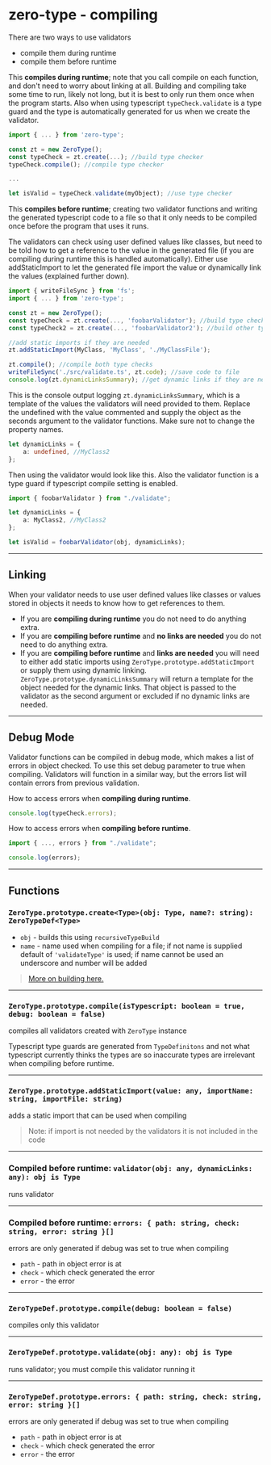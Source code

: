 # zero-type - compiling

There are two ways to use validators
- compile them during runtime
- compile them before runtime

This **compiles during runtime**; note that you call compile on each function, and don't need to worry about linking at all. Building and compiling take some time to run, likely not long, but it is best to only run them once when the program starts. Also when using typescript `typeCheck.validate` is a type guard and the type is automatically generated for us when we create the validator.

```typescript
import { ... } from 'zero-type';

const zt = new ZeroType();
const typeCheck = zt.create(...); //build type checker
typeCheck.compile(); //compile type checker

...

let isValid = typeCheck.validate(myObject); //use type checker
```

This **compiles before runtime**; creating two validator functions and writing the generated typescript code to a file so that it only needs to be compiled once before the program that uses it runs.

The validators can check using user defined values like classes, but need to be told how to get a reference to the value in the generated file (if you are compiling during runtime this is handled automatically). Either use addStaticImport to let the generated file import the value or dynamically link the values (explained further down).

```typescript
import { writeFileSync } from 'fs';
import { ... } from 'zero-type';

const zt = new ZeroType();
const typeCheck = zt.create(..., 'foobarValidator'); //build type checker
const typeCheck2 = zt.create(..., 'foobarValidator2'); //build other type checker

//add static imports if they are needed
zt.addStaticImport(MyClass, 'MyClass', './MyClassFile');

zt.compile(); //compile both type checks
writeFileSync('./src/validate.ts', zt.code); //save code to file
console.log(zt.dynamicLinksSummary); //get dynamic links if they are needed
```

This is the console output logging `zt.dynamicLinksSummary`, which is a template of the values the validators will need provided to them. Replace the undefined with the value commented and supply the object as the seconds argument to the validator functions. Make sure not to change the property names.

```typescript
let dynamicLinks = {
	a: undefined, //MyClass2
};
```

Then using the validator would look like this. Also the validator function is a type guard if typescript compile setting is enabled.

```typescript
import { foobarValidator } from "./validate";

let dynamicLinks = {
	a: MyClass2, //MyClass2
};

let isValid = foobarValidator(obj, dynamicLinks);
```

---
## Linking

When your validator needs to use user defined values like classes or values stored in objects it needs to know how to get references to them.
- If you are **compiling during runtime** you do not need to do anything extra.
- If you are **compiling before runtime** and **no links are needed** you do not need to do anything extra.
- If you are **compiling before runtime** and **links are needed** you will need to either add static imports using `ZeroType.prototype.addStaticImport` or supply them using dynamic linking. `ZeroType.prototype.dynamicLinksSummary` will return a template for the object needed for the dynamic links. That object is passed to the validator as the second argument or excluded if no dynamic links are needed.

---
## Debug Mode

Validator functions can be compiled in debug mode, which makes a list of errors in object checked. To use this set debug parameter to true when compiling. Validators will function in a similar way, but the errors list will contain errors from previous validation.

How to access errors when **compiling during runtime**.
```typescript
console.log(typeCheck.errors);
```

How to access errors when **compiling before runtime**.
```typescript
import { ..., errors } from "./validate";

console.log(errors);
```

---
## Functions

### `ZeroType.prototype.create<Type>(obj: Type, name?: string): ZeroTypeDef<Type>`
- `obj` - builds this using `recursiveTypeBuild`
- `name` - name used when compiling for a file; if not name is supplied default of `'validateType'` is used; if name cannot be used an underscore and number will be added
> [More on building here.](https://github.com/dennisranish/zero-type/blob/master/docs/building.md)

---
### `ZeroType.prototype.compile(isTypescript: boolean = true, debug: boolean = false)`
compiles all validators created with `ZeroType` instance

Typescript type guards are generated from `TypeDefinitons` and not what typescript currently thinks the types are so inaccurate types are irrelevant when compiling before runtime.

---
### `ZeroType.prototype.addStaticImport(value: any, importName: string, importFile: string)`
adds a static import that can be used when compiling
> Note: if import is not needed by the validators it is not included in the code

---
### Compiled before runtime: `validator(obj: any, dynamicLinks: any): obj is Type`
runs validator


---
### Compiled before runtime: `errors: { path: string, check: string, error: string }[]`
errors are only generated if debug was set to true when compiling
- `path` - path in object error is at
- `check` - which check generated the error
- `error` - the error
---
### `ZeroTypeDef.prototype.compile(debug: boolean = false)`
compiles only this validator

---
### `ZeroTypeDef.prototype.validate(obj: any): obj is Type`
runs validator; you must compile this validator running it

---
### `ZeroTypeDef.prototype.errors: { path: string, check: string, error: string }[]`
errors are only generated if debug was set to true when compiling
- `path` - path in object error is at
- `check` - which check generated the error
- `error` - the error